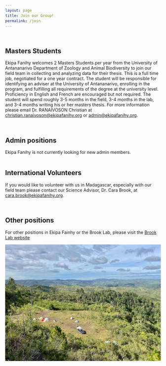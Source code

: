 ```yaml
---
layout: page
title: Join our Group!
permalink: /join
---
```


<div style="clear:both;">&nbsp;</div>

<h2>Masters Students</h2>

Ekipa Fanihy welcomes 2 Masters Students per year from the University of Antananarivo Department of Zoology and Animal Biodiversity to join our field team in collecting and analyzing data for their thesis. This is a full time job, negotiated for a one year contract. The student will be responsible for identifying an adviser at the University of Antananarivo, enrolling in the program, and fulfilling all requirements of the degree at the university level. Proficiency in English and French are encouraged but not required. The student will spend roughly 3-5 months in the field, 3-4 months in the lab, and 3-4 months writing his or her masters thesis. For more information please email Dr. RANAIVOSON Christian at <christian.ranaivoson@ekipafanihy.org> or <admin@ekipafanihy.org>.

<div style="clear:both;">&nbsp;</div>


<h2>Admin positions</h2>
Ekipa Fanihy is not currently looking for new admin members.

<div style="clear:both;">&nbsp;</div>

<h2>International Volunteers</h2>

If you would like to volunteer with us in Madagascar, especially with our field team please contact our Science Advisor, Dr. Cara Brook, at <cara.brook@ekipafanihy.org>. 

<div style="clear:both;">&nbsp;</div>

<h2>Other positions</h2>

For other positions in Ekipa Fainhy or the Brook Lab, please visit the [Brook Lab website](https://brooklab.org/join)

<img src="/assets/Maromizaha camp.jpg" class="camp" />
